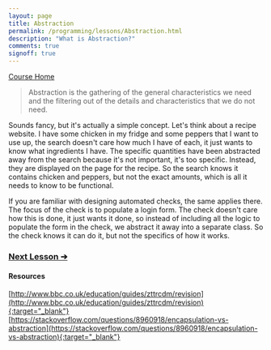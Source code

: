 ```yaml
---
layout: page
title: Abstraction
permalink: /programming/lessons/Abstraction.html
description: "What is Abstraction?"
comments: true
signoff: true
---
```

[Course Home](../course)

>Abstraction is the gathering of the general characteristics we need and the filtering out of the details and characteristics that we do not need.

Sounds fancy, but it's actually a simple concept. Let's think about a recipe website. I have some chicken in my fridge and some peppers that I want to use up, the search doesn't care how much I have of each, it just wants to know what ingredients I have. The specific quantities have been abstracted away from the search because it's not important, it's too specific. Instead, they are displayed on the page for the recipe. So the search knows it contains chicken and peppers, but not the exact amounts, which is all it needs to know to be functional.

If you are familiar with designing automated checks, the same applies there. The focus of the check is to populate a login form. The check doesn't care how this is done, it just wants it done, so instead of including all the logic to populate the form in the check, we abstract it away into a separate class. So the check knows it can do it, but not the specifics of how it works.

### [Next Lesson &#10132;](../lessons/encapsulation)

#### Resources
[http://www.bbc.co.uk/education/guides/zttrcdm/revision](http://www.bbc.co.uk/education/guides/zttrcdm/revision){:target="_blank"}  
[https://stackoverflow.com/questions/8960918/encapsulation-vs-abstraction](https://stackoverflow.com/questions/8960918/encapsulation-vs-abstraction){:target="_blank"}